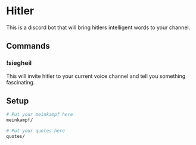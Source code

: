 # Hitler
This is a discord bot that will bring hitlers intelligent words to your channel.

## Commands
### !siegheil
This will invite hitler to your current voice channel
and tell you something fascinating.


## Setup

```sh
# Put your meinkampf here
meinkampf/

# Put your quotes here
quotes/
```